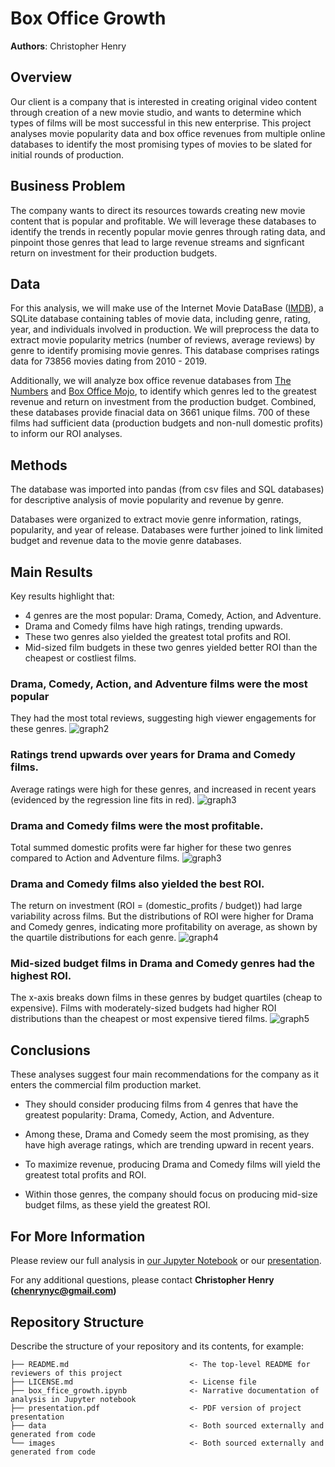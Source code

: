 # Box Office Growth

**Authors**: Christopher Henry


## Overview

Our client is a company that is interested in creating original video content through creation of a new movie studio, and wants to determine which types of films will be most successful in this new enterprise. This project analyses movie popularity data and box office revenues from multiple online databases to identify the most promising types of movies to be slated for initial rounds of production.

## Business Problem

The company wants to direct its resources towards creating new movie content that is popular and profitable. We will leverage these databases to identify the trends in recently popular movie genres through rating data, and pinpoint those genres that lead to large revenue streams and signficant return on investment for their production budgets.


## Data

For this analysis, we will make use of the Internet Movie DataBase ([IMDB](https://www.imdb.com/)), a SQLite database containing tables of movie data, including genre, rating, year, and individuals involved in production. We will preprocess the data to extract movie popularity metrics (number of reviews, average reviews) by genre to identify promising movie genres. This database comprises ratings data for 73856 movies dating from 2010 - 2019.

Additionally, we will analyze box office revenue databases from [The Numbers](https://www.the-numbers.com/) and [Box Office Mojo](https://www.boxofficemojo.com/), to identify which genres led to the greatest revenue and return on investment from the production budget. Combined, these databases provide finacial data on 3661 unique films. 700 of these films had sufficient data (production budgets and non-null domestic profits) to inform our ROI analyses.

## Methods

The database was imported into pandas (from csv files and SQL databases) for descriptive analysis of movie popularity and revenue by genre.

Databases were organized to extract movie genre information, ratings, popularity, and year of release. Databases were further joined to link limited budget and revenue data to the movie genre databases.

## Main Results

Key results highlight that:
* 4 genres are the most popular: Drama, Comedy, Action, and Adventure.
* Drama and Comedy films have high ratings, trending upwards.
* These two genres also yielded the greatest total profits and ROI.
* Mid-sized film budgets in these two genres yielded better ROI than the cheapest or costliest films.


### Drama, Comedy, Action, and Adventure films were the most popular

They had the most total reviews, suggesting high viewer engagements for these genres.
![graph2](./images/counts_by_genre.png)

### Ratings trend upwards over years for Drama and Comedy films.

Average ratings were high for these genres, and increased in recent years (evidenced by the regression line fits in red).
![graph3](./images/ratings_by_year.png)

### Drama and Comedy films were the most profitable.

Total summed domestic profits were far higher for these two genres compared to Action and Adventure films.
![graph3](./images/total_domestic_profits_by_genre.png)

### Drama and Comedy films also yielded the best ROI.

The return on investment (ROI = (domestic_profits / budget)) had large variability across films. But the distributions of ROI were higher for Drama and Comedy genres, indicating more profitability on average, as shown by the quartile distributions for each genre.
![graph4](./images/roi_dist_by_genre.png)

### Mid-sized budget films in Drama and Comedy genres had the highest ROI.

The x-axis breaks down films in these genres by budget quartiles (cheap to expensive). Films with moderately-sized  budgets had higher ROI distributions than the cheapest or most expensive tiered films.
![graph5](./images/roi_dist_by_budget_quartile.png)


## Conclusions

These analyses suggest four main recommendations for the company as it enters the commercial film production market.

* They should consider producing films from 4 genres that have the greatest popularity: Drama, Comedy, Action, and Adventure.

* Among these, Drama and Comedy seem the most promising, as they have high average ratings, which are trending upward in recent years.

* To maximize revenue, producing Drama and Comedy films will yield the greatest total profits and ROI.

* Within those genres, the company should focus on producing mid-size budget films, as these yield the greatest ROI.

## For More Information

Please review our full analysis in [our Jupyter Notebook](./box_office_growth.ipynb) or our [presentation](./presentation.pdf).

For any additional questions, please contact **Christopher Henry (chenrynyc@gmail.com)**

## Repository Structure

Describe the structure of your repository and its contents, for example:

```
├── README.md                           <- The top-level README for reviewers of this project
├── LICENSE.md                          <- License file 
├── box_ffice_growth.ipynb              <- Narrative documentation of analysis in Jupyter notebook
├── presentation.pdf                    <- PDF version of project presentation
├── data                                <- Both sourced externally and generated from code
└── images                              <- Both sourced externally and generated from code
```
